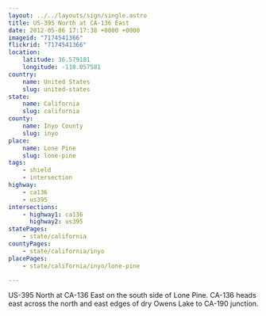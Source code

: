 ```yaml
---
layout: ../../layouts/sign/single.astro
title: US-395 North at CA-136 East
date: 2012-05-06 17:17:38 +0000 +0000
imageid: "7174541366"
flickrid: "7174541366"
location:
    latitude: 36.579181
    longitude: -118.057581
country:
    name: United States
    slug: united-states
state:
    name: California
    slug: california
county:
    name: Inyo County
    slug: inyo
place:
    name: Lone Pine
    slug: lone-pine
tags:
    - shield
    - intersection
highway:
    - ca136
    - us395
intersections:
    - highway1: ca136
      highway2: us395
statePages:
    - state/california
countyPages:
    - state/california/inyo
placePages:
    - state/california/inyo/lone-pine

---
```

US-395 North at CA-136 East on the south side of Lone Pine.  CA-136 heads east across the north and east edges of dry Owens Lake to CA-190 junction.